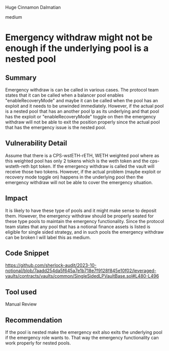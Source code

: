 Huge Cinnamon Dalmatian

medium

# Emergency withdraw might not be enough if the underlying pool is a nested pool

## Summary
Emergency withdraw is can be called in various cases. The protocol team states that it can be called when a balancer pool enables "enableRecoveryMode" and maybe it can be called when the pool has an exploit and it needs to be unwinded immediately. However, if the actual pool is a nested pool that has an another pool lp as its underlying and that pool has the exploit or "enableRecoveryMode" toggle on then the emergency withdraw will not be able to exit the position properly since the actual pool that has the emergency issue is the nested pool.
## Vulnerability Detail
Assume that there is a CPS-wstETH-rETH, WETH weighted pool where as this weighted pool has only 2 tokens which is the weth token and the cps-wsteth-reth bpt token. If the emergency withdraw is called the vault will receive those two tokens. However, if the actual problem (maybe exploit or recovery mode toggle on) happens in the underlying pool then the emergency withdraw will not be able to cover the emergency situation. 

## Impact
It is likely to have these type of pools and it might make sense to deposit them. However, the emergency withdraw should be properly seated for these type pools to maintain the emergency functionality. Since the protocol team states that any pool that has a notional finance assets is listed is eligible for single sided strategy, and in such pools the emergency withdraw can be broken I will label this as medium.
## Code Snippet
https://github.com/sherlock-audit/2023-10-notional/blob/7aadd254da5f645a7e1b718e7f9128f845e10f02/leveraged-vaults/contracts/vaults/common/SingleSidedLPVaultBase.sol#L480-L496
## Tool used

Manual Review

## Recommendation
If the pool is nested make the emergency exit also exits the underlying pool if the emergency role wants to. That way the emergency functionality can work properly for nested pools. 